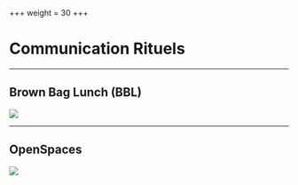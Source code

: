 +++
weight = 30
+++

# Communication Rituels

---

## Brown Bag Lunch (BBL)

![](https://live.staticflickr.com/2762/4392418334_01f357ee79_b.jpg)

---

## OpenSpaces

![](https://upload.wikimedia.org/wikipedia/commons/2/28/NASA_Open_Space_2_Innovate.jpg)
